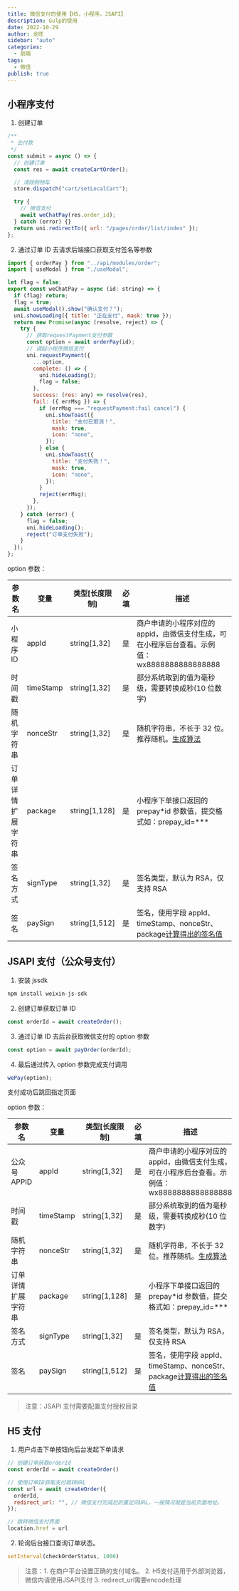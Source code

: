 ```yaml
---
title: 微信支付的使用【H5，小程序，JSAPI】
description: Gulp的使用
date: 2022-10-29
author: 龙旺
sidebar: "auto"
categories:
  - 前端
tags:
  - 微信
publish: true
---
```


## 小程序支付

1. 创建订单

```js
/**
 * 去付款
 */
const submit = async () => {
  // 创建订单
  const res = await createCartOrder();

  // 清除购物车
  store.dispatch("cart/setLocalCart");

  try {
    // 微信支付
    await weChatPay(res.order_id);
  } catch (error) {}
  return uni.redirectTo({ url: "/pages/order/list/index" });
};
```

2. 通过订单 ID 去请求后端接口获取支付签名等参数

```js
import { orderPay } from "../api/modules/order";
import { useModal } from "./useModal";

let flag = false;
export const weChatPay = async (id: string) => {
  if (flag) return;
  flag = true;
  await useModal().show("确认支付？");
  uni.showLoading({ title: "正在支付", mask: true });
  return new Promise(async (resolve, reject) => {
    try {
      // 获取requestPayment支付参数
      const option = await orderPay(id);
      // 调起小程序微信支付
      uni.requestPayment({
        ...option,
        complete: () => {
          uni.hideLoading();
          flag = false;
        },
        success: (res: any) => resolve(res),
        fail: ({ errMsg }) => {
          if (errMsg === "requestPayment:fail cancel") {
            uni.showToast({
              title: "支付已取消！",
              mask: true,
              icon: "none",
            });
          } else {
            uni.showToast({
              title: "支付失败！",
              mask: true,
              icon: "none",
            });
          }
          reject(errMsg);
        },
      });
    } catch (error) {
      flag = false;
      uni.hideLoading();
      reject("订单支付失败");
    }
  });
};
```

option 参数：

| 参数名             | 变量      | 类型[长度限制] | 必填 | 描述                                                                                                                                          |
| ------------------ | --------- | -------------- | ---- | --------------------------------------------------------------------------------------------------------------------------------------------- |
| 小程序 ID          | appId     | string[1,32]   | 是   | 商户申请的小程序对应的 appid，由微信支付生成，可在小程序后台查看。示例值：wx8888888888888888                                                  |
| 时间戳             | timeStamp | string[1,32]   | 是   | 部分系统取到的值为毫秒级，需要转换成秒(10 位数字)                                                                                             |
| 随机字符串         | nonceStr  | string[1,32]   | 是   | 随机字符串，不长于 32 位。推荐随机。[生成算法](https://pay.weixin.qq.com/wiki/doc/api/jsapi.php?chapter=4_1)                                  |
| 订单详情扩展字符串 | package   | string[1,128]  | 是   | 小程序下单接口返回的 prepay\*id 参数值，提交格式如：prepay_id=\*\*\*                                                                          |
| 签名方式           | signType  | string[1,32]   | 是   | 签名类型，默认为 RSA，仅支持 RSA                                                                                                              |
| 签名               | paySign   | string[1,512]  | 是   | 签名，使用字段 appId、timeStamp、nonceStr、package[计算得出的签名值 ](https://pay.weixin.qq.com/wiki/doc/apiv3/apis/chapter3_5_4.shtml#menu1) |

## JSAPI 支付（公众号支付）

1. 安装 jssdk

```js
npm install weixin-js-sdk
```

2. 创建订单获取订单 ID

```js
const orderId = await createOrder();
```

3. 通过订单 ID 去后台获取微信支付的 option 参数

```js
const option = await payOrder(orderId);
```

4. 最后通过传入 option 参数完成支付调用

```js
wePay(option);
```

支付成功后跳回指定页面

option 参数：

| 参数名             | 变量      | 类型[长度限制] | 必填 | 描述                                                                                                                                          |
| ------------------ | --------- | -------------- | ---- | --------------------------------------------------------------------------------------------------------------------------------------------- |
| 公众号 APPID       | appId     | string[1,32]   | 是   | 商户申请的小程序对应的 appid，由微信支付生成，可在小程序后台查看。示例值：wx8888888888888888                                                  |
| 时间戳             | timeStamp | string[1,32]   | 是   | 部分系统取到的值为毫秒级，需要转换成秒(10 位数字)                                                                                             |
| 随机字符串         | nonceStr  | string[1,32]   | 是   | 随机字符串，不长于 32 位。推荐随机。[生成算法](https://pay.weixin.qq.com/wiki/doc/api/jsapi.php?chapter=4_1)                                  |
| 订单详情扩展字符串 | package   | string[1,128]  | 是   | 小程序下单接口返回的 prepay\*id 参数值，提交格式如：prepay_id=\*\*\*                                                                          |
| 签名方式           | signType  | string[1,32]   | 是   | 签名类型，默认为 RSA，仅支持 RSA                                                                                                              |
| 签名               | paySign   | string[1,512]  | 是   | 签名，使用字段 appId、timeStamp、nonceStr、package[计算得出的签名值 ](https://pay.weixin.qq.com/wiki/doc/apiv3/apis/chapter3_5_4.shtml#menu1) |

> 注意：JSAPI 支付需要配置支付授权目录

## H5 支付

1. 用户点击下单按钮向后台发起下单请求

```js
// 创建订单获取orderId
const orderId = await createOrder()

// 使用订单ID获取支付跳转URL
const url = await createOrder({
  orderId,
  redirect_url: "", // 微信支付完成后的重定向URL，一般情况就是当前页面地址。
});

// 跳转微信支付界面
location.href = url
```

2. 轮询后台接口查询订单状态。
```js
setInterval(checkOrderStatus, 1000)
```

> 注意：1. 在商户平台设置正确的支付域名。 2. H5支付适用于外部浏览器，微信内请使用JSAPI支付 3. redirect_url需要encode处理